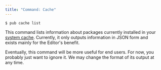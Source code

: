 ```yaml
---
title: "Command: Cache"
---
```


    $ pub cache list

This command lists information about packages currently installed in your
[system cache](glossary.html#system-cache). Currently, it only outputs
information in JSON form and exists mainly for the Editor's benefit.

<aside class="alert alert-warning">
  Eventually, this command will be more useful for end users. For now, you
  probably just want to ignore it. We may change the format of its output at
  any time.
</aside>
